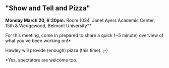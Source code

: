 
## "Show and Tell and Pizza" 

**Monday March 20, 6:30pm.**  Room 1034, Janet Ayers Academic Center, 15th & Wedgewood, Belmont University**

For this meeting, come in prepared to share a quick (~5 minute) overview of what you've been working on!*  

Hawley will provide (enough) pizza (this time). ;-)

*Yes, spectators are welcome too.

